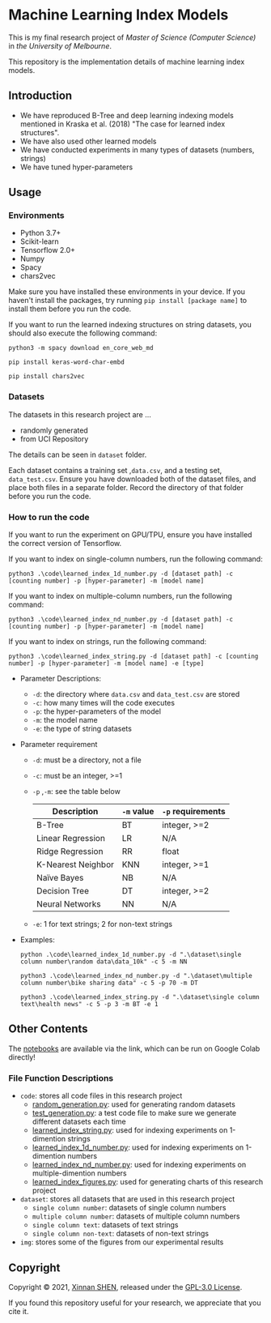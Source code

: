 # Machine Learning Index Models
This is my final research project of *Master of Science (Computer Science)* in *the University of Melbourne*.

This repository is the implementation details of machine learning index models.

## Introduction

- We have reproduced B-Tree and deep learning indexing models mentioned in Kraska et al. (2018) "The case for learned index structures".
- We have also used other learned models
- We have conducted experiments in many types of datasets (numbers, strings)
- We have tuned hyper-parameters


## Usage

### Environments

- Python 3.7+
- Scikit-learn 
- Tensorflow 2.0+
- Numpy
- Spacy
- chars2vec

Make sure you have installed these environments in your device. If you haven't install the packages, try running `pip install [package name]` to install them before you run the code.

If you want to run the learned indexing structures on string datasets, you should also execute the following command:

```shell
python3 -m spacy download en_core_web_md

pip install keras-word-char-embd

pip install chars2vec
```

### Datasets

The datasets in this research project are ...

- randomly generated
- from UCI Repository

The details can be seen in `dataset` folder.

Each dataset contains a training set ,`data.csv`, and a testing set, `data_test.csv`. Ensure you have downloaded both of the dataset files, and place both files in a separate folder. Record the directory of that folder before you run the code. 

### How to run the code

If you want to run the experiment on GPU/TPU, ensure you have installed the correct version of Tensorflow.



If you want to index on single-column numbers, run the following command:

`python3 .\code\learned_index_1d_number.py -d [dataset path] -c [counting number] -p [hyper-parameter] -m [model name]`

If you want to index on multiple-column numbers, run the following command:

`python3 .\code\learned_index_nd_number.py -d [dataset path] -c [counting number] -p [hyper-parameter] -m [model name]`

If you want to index on strings, run the following command:

`python3 .\code\learned_index_string.py -d [dataset path] -c [counting number] -p [hyper-parameter] -m [model name] -e [type]`

- Parameter Descriptions:

  - `-d`: the directory where `data.csv` and `data_test.csv` are stored
  - `-c`: how many times will the code executes
  - `-p`: the hyper-parameters of the model
  - `-m`: the model name
  - `-e`: the type of string datasets

- Parameter requirement

  - `-d`: must be a directory, not a file

  - `-c`: must be an integer, >=1

  - `-p` ,`-m`: see the table below

    | Description        | `-m` value | `-p` requirements |
    | ------------------ | ---------- | ----------------- |
    | B-Tree             | BT         | integer, >=2      |
    | Linear Regression  | LR         | N/A               |
    | Ridge Regression   | RR         | float             |
    | K-Nearest Neighbor | KNN        | integer, >=1      |
    | Naïve Bayes        | NB         | N/A               |
    | Decision Tree      | DT         | integer, >=2      |
    | Neural Networks    | NN         | N/A               |

  - `-e`: 1 for text strings; 2 for non-text strings

- Examples:

  `python .\code\learned_index_1d_number.py -d ".\dataset\single column number\random data\data_10k" -c 5 -m NN`

  `python3 .\code\learned_index_nd_number.py -d ".\dataset\multiple column number\bike sharing data" -c 5 -p 70 -m DT`

  `python3 .\code\learned_index_string.py -d ".\dataset\single column text\health news" -c 5 -p 3 -m BT -e 1`

## Other Contents

The [notebooks](https://github.com/sxn2012/learned-index/tree/notebooks/notebooks) are available via the link, which can be run on Google Colab directly!

### File Function Descriptions

- `code`: stores all code files in this research project
	- [random_generation.py](https://github.com/sxn2012/learned-index/blob/master/code/random_generation.py): used for generating random datasets
	- [test_generation.py](https://github.com/sxn2012/learned-index/blob/master/code/test_generation.py): a test code file to make sure we generate different datasets each time
	- [learned_index_string.py](https://github.com/sxn2012/learned-index/blob/master/code/learned_index_string.py): used for indexing experiments on 1-dimention strings 
	- [learned_index_1d_number.py](https://github.com/sxn2012/learned-index/blob/master/code/learned_index_1d_number.py): used for indexing experiments on 1-dimention numbers
	- [learned_index_nd_number.py](https://github.com/sxn2012/learned-index/blob/master/code/learned_index_nd_number.py): used for indexing experiments on multiple-dimention numbers
	- [learned_index_figures.py](https://github.com/sxn2012/learned-index/blob/master/code/learned_index_figures.py): used for generating charts of this research project
- `dataset`: stores all datasets that are used in this research project
	- `single column number`: datasets of single column numbers
	- `multiple column number`: datasets of multiple column numbers
	- `single column text`: datasets of text strings
	- `single column non-text`: datasets of non-text strings
- `img`: stores some of the figures from our experimental results

## Copyright

Copyright © 2021, [Xinnan SHEN](https://github.com/sxn2012), released under the [GPL-3.0 License](https://github.com/sxn2012/learned-index/blob/master/LICENSE).

If you found this repository useful for your research, we appreciate that you cite it.